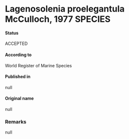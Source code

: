 Lagenosolenia proelegantula McCulloch, 1977 SPECIES
=======

#### Status
ACCEPTED

#### According to
World Register of Marine Species

#### Published in
null

#### Original name
null

### Remarks
null